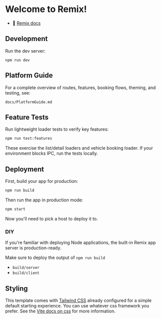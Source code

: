 # Welcome to Remix!

- 📖 [Remix docs](https://remix.run/docs)

## Development

Run the dev server:

```shellscript
npm run dev
```

## Platform Guide

For a complete overview of routes, features, booking flows, theming, and testing, see:

`docs/PlatformGuide.md`

## Feature Tests

Run lightweight loader tests to verify key features:

```sh
npm run test:features
```

These exercise the list/detail loaders and vehicle booking loader. If your environment blocks IPC, run the tests locally.

## Deployment

First, build your app for production:

```sh
npm run build
```

Then run the app in production mode:

```sh
npm start
```

Now you'll need to pick a host to deploy it to.

### DIY

If you're familiar with deploying Node applications, the built-in Remix app server is production-ready.

Make sure to deploy the output of `npm run build`

- `build/server`
- `build/client`

## Styling

This template comes with [Tailwind CSS](https://tailwindcss.com/) already configured for a simple default starting experience. You can use whatever css framework you prefer. See the [Vite docs on css](https://vitejs.dev/guide/features.html#css) for more information.
